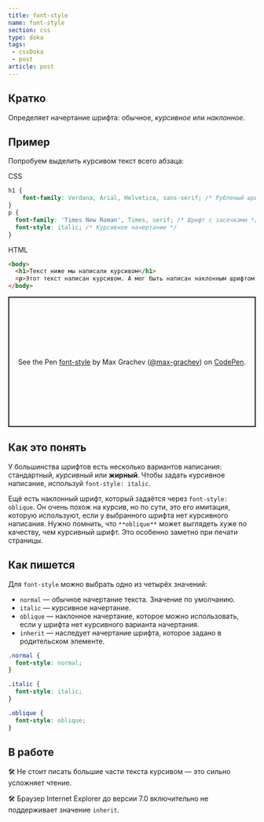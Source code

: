 ```yaml
---
title: font-style
name: font-style
section: css
type: doka
tags:
 - cssDoka
 - post
article: post
---
```

## Кратко

Определяет начертание шрифта: обычное, *курсивное* или *наклонное*.

## Пример

Попробуем выделить курсивом текст всего абзаца:

CSS

```css
h1 {
	font-family: Verdana, Arial, Helvetica, sans-serif; /* Рубленый шрифт заголовка */
}
p {
  font-family: 'Times New Roman', Times, serif; /* Шрифт с засечками */
  font-style: italic; /* Курсивное начертание */
}
```

HTML

```html
<body>
  <h1>Текст ниже мы написали курсивом</h1>
  <p>Этот текст написан курсивом. А мог быть написан наклонным шрифтом, но вы всё равно бы это не отличили.</p>
</body>
```

<p class="codepen" data-height="265" data-theme-id="light" data-default-tab="html,result" data-user="max-grachev" data-slug-hash="BbvJMy" style="height: 265px; box-sizing: border-box; display: flex; align-items: center; justify-content: center; border: 2px solid; margin: 1em 0; padding: 1em;" data-pen-title="font-style">
  <span>See the Pen <a href="https://codepen.io/max-grachev/pen/BbvJMy">
  font-style</a> by Max Grachev (<a href="https://codepen.io/max-grachev">@max-grachev</a>)
  on <a href="https://codepen.io">CodePen</a>.</span>
</p>
<script async src="https://static.codepen.io/assets/embed/ei.js"></script>

## Как это понять

У большинства шрифтов есть несколько вариантов написания: стандартный, *курсивный* или **жирный**. Чтобы задать курсивное написание, используй `font-style: italic`.

Ещё есть наклонный шрифт, который задаётся через `font-style: oblique`. Он очень похож на курсив, но по сути, это его имитация, которую используют, если у выбранного шрифта нет курсивного написания. Нужно помнить, что `**oblique**` может выглядеть хуже по качеству, чем курсивный шрифт. Это особенно заметно при печати страницы.

## Как пишется

Для `font-style` можно выбрать одно из четырёх значений:

- `normal` — обычное начертание текста. Значение по умолчанию.
- `italic` — курсивное начертание.
- `oblique` — наклонное начертание, которое можно использовать, если у шрифта нет курсивного варианта начертания.
- `inherit` — наследует начертание шрифта, которое задано в родительском элементе.

```css
.normal {
  font-style: normal;
}

.italic {
  font-style: italic;
}

.oblique {
  font-style: oblique;
}
```

## В работе

🛠 Не стоит писать большие части текста курсивом — это сильно усложняет чтение.

🛠 Браузер Internet Explorer до версии 7.0 включительно не поддерживает значение `inherit`.
